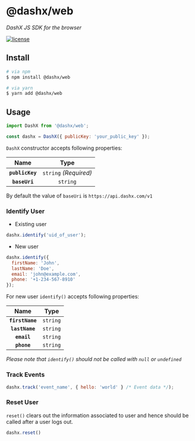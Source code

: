 # @dashx/web

_DashX JS SDK for the browser_

<p>
  <a href="/LICENSE">
    <img src="https://badgen.net/badge/license/MIT/blue" alt="license"/>
  </a>
</p>

## Install

```sh
# via npm
$ npm install @dashx/web

# via yarn
$ yarn add @dashx/web
```

## Usage

```javascript
import DashX from '@dashx/web';

const dashx = DashX({ publicKey: 'your_public_key' });
```

`DashX` constructor accepts following properties:

|Name|Type|
|:---:|:--:|
|**`publicKey`**|`string` _(Required)_ |
|**`baseUri`**|`string`|

By default the value of `baseUri` is `https://api.dashx.com/v1`

### Identify User

- Existing user

```javascript
dashx.identify('uid_of_user');
```

- New user

```javascript
dashx.identify({ 
  firstName: 'John', 
  lastName: 'Doe', 
  email: 'john@example.com', 
  phone: '+1-234-567-8910' 
});
```

For new user `identify()` accepts following properties:

|Name|Type|
|:---:|:--:|
|**`firstName`**|`string`|
|**`lastName`**|`string`|
|**`email`**|`string`|
|**`phone`**|`string`|

*Please note that `identify()` should not be called with `null` or `undefined`*

### Track Events

```javascript
dashx.track('event_name', { hello: 'world' } /* Event data */);
```

### Reset User

`reset()` clears out the information associated to user and hence should be called after a user logs out.

```javascript
dashx.reset()
```
